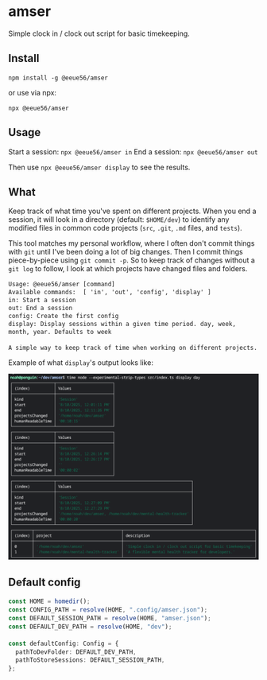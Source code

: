 # amser

Simple clock in / clock out script for basic timekeeping.

## Install

```
npm install -g @eeue56/amser
```

or use via npx:

```
npx @eeue56/amser
```

## Usage

Start a session: `npx @eeue56/amser in`
End a session: `npx @eeue56/amser out`

Then use `npx @eeue56/amser display` to see the results.

## What

Keep track of what time you've spent on different projects. When you end a session, it will look in a directory (default: `$HOME/dev`) to identify any modified files in common code projects (`src`, `.git`, `.md` files, and `tests`).

This tool matches my personal workflow, where I often don't commit things with `git` until I've been doing a lot of big changes. Then I commit things piece-by-piece using `git commit -p`. So to keep track of changes without a `git log` to follow, I look at which projects have changed files and folders.

```
Usage: @eeue56/amser [command]
Available commands:  [ 'in', 'out', 'config', 'display' ]
in: Start a session
out: End a session
config: Create the first config
display: Display sessions within a given time period. day, week, month, year. Defaults to week

A simple way to keep track of time when working on different projects.
```

Example of what `display`'s output looks like:

![alt text](example.png)

## Default config

```typescript
const HOME = homedir();
const CONFIG_PATH = resolve(HOME, ".config/amser.json");
const DEFAULT_SESSION_PATH = resolve(HOME, "amser.json");
const DEFAULT_DEV_PATH = resolve(HOME, "dev");

const defaultConfig: Config = {
  pathToDevFolder: DEFAULT_DEV_PATH,
  pathToStoreSessions: DEFAULT_SESSION_PATH,
};
```
